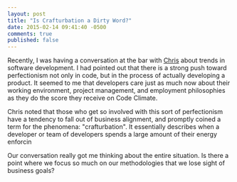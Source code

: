 ```yaml
---
layout: post
title: "Is Crafturbation a Dirty Word?"
date: 2015-02-14 09:41:40 -0500
comments: true
published: false
---
```


Recently, I was having a conversation at the bar with [Chris](https://twitter.com/chorn) about trends in software development. I had pointed out that there is a  strong push toward perfectionism not only in code, but in the process of actually developing a product. It seemed to me that developers care just as much now about their working environment, project management, and employment philosophies as they do the score they receive on Code Climate.

Chris noted that those who get so involved with this sort of perfectionism have a tendency to fall out of business alignment, and promptly coined a term for the phenomena: "crafturbation". It essentially describes when a developer or team of developers spends a large amount of their energy enforcin

Our conversation really got me thinking about the entire situation. Is there a point where we focus so much on our methodologies that we lose sight of business goals?


<!---
  Notes:
   - Coraline Ehmke's talk http://youtu.be/V2Ail3yMo0o?t=23m29s

--->
